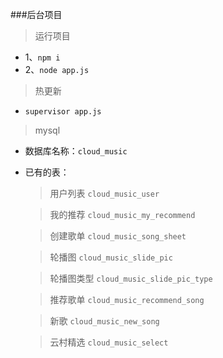 ###后台项目
> 运行项目
 - 1、`npm i`
 - 2、`node app.js`  
> 热更新
 - `supervisor app.js`

> mysql
- 数据库名称：`cloud_music`
* 已有的表：
    > 用户列表 `cloud_music_user`
    
    > 我的推荐 `cloud_music_my_recommend`
    
    > 创建歌单 `cloud_music_song_sheet`
    
    > 轮播图 `cloud_music_slide_pic`
    
    > 轮播图类型 `cloud_music_slide_pic_type`
    
    > 推荐歌单 `cloud_music_recommend_song`
    
    > 新歌 `cloud_music_new_song`
    
    > 云村精选 `cloud_music_select`